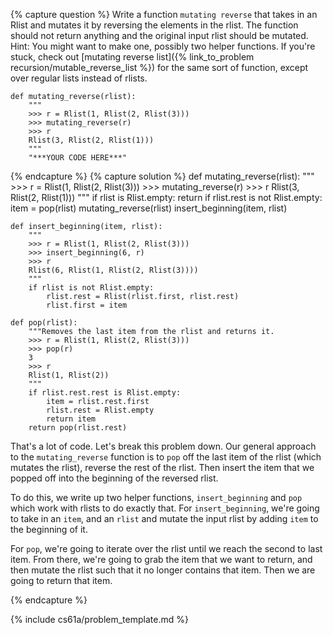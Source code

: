 {% capture question %}
Write a function `mutating reverse` that takes in an Rlist and mutates it by reversing the elements in the rlist. The function should not return anything and the original input rlist should be mutated. Hint: You might want to make one, possibly two helper functions. If you're stuck, check out [mutating reverse list]({% link_to_problem recursion/mutable_reverse_list %}) for the same sort of function, except over regular lists instead of rlists.

    def mutating_reverse(rlist):
        """
        >>> r = Rlist(1, Rlist(2, Rlist(3)))
        >>> mutating_reverse(r)
        >>> r
        Rlist(3, Rlist(2, Rlist(1)))
        """
        "***YOUR CODE HERE***"
{% endcapture %}
{% capture solution %}
    def mutating_reverse(rlist):
        """
        >>> r = Rlist(1, Rlist(2, Rlist(3)))
        >>> mutating_reverse(r)
        >>> r
        Rlist(3, Rlist(2, Rlist(1)))
        """
        if rlist is Rlist.empty:
            return
        if rlist.rest is not Rlist.empty:
            item = pop(rlist)
            mutating_reverse(rlist)
            insert_beginning(item, rlist)

    def insert_beginning(item, rlist):
        """
        >>> r = Rlist(1, Rlist(2, Rlist(3)))
        >>> insert_beginning(6, r)
        >>> r
        Rlist(6, Rlist(1, Rlist(2, Rlist(3))))
        """
        if rlist is not Rlist.empty:
            rlist.rest = Rlist(rlist.first, rlist.rest)
            rlist.first = item

    def pop(rlist):
        """Removes the last item from the rlist and returns it.
        >>> r = Rlist(1, Rlist(2, Rlist(3)))
        >>> pop(r)
        3
        >>> r
        Rlist(1, Rlist(2))
        """
        if rlist.rest.rest is Rlist.empty:
            item = rlist.rest.first
            rlist.rest = Rlist.empty
            return item
        return pop(rlist.rest)

That's a lot of code. Let's break this problem down. Our general approach to the `mutating_reverse` function is to `pop` off the last item of the rlist (which mutates the rlist), reverse the rest of the rlist. Then insert the item that we popped off into the beginning of the reversed rlist.

To do this, we write up two helper functions, `insert_beginning` and `pop` which work with rlists to do exactly that. For `insert_beginning`, we're going to take in an `item`, and an `rlist` and mutate the input rlist by adding `item` to the beginning of it.

For `pop`, we're going to iterate over the rlist until we reach the second to last item. From there, we're going to grab the item that we want to return, and then mutate the rlist such that it no longer contains that item. Then we are going to return that item.

{% endcapture %}

{% include cs61a/problem_template.md %}